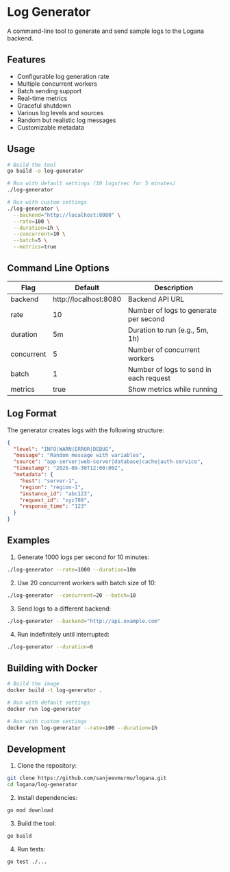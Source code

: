 # Log Generator

A command-line tool to generate and send sample logs to the Logana backend.

## Features

- Configurable log generation rate
- Multiple concurrent workers
- Batch sending support
- Real-time metrics
- Graceful shutdown
- Various log levels and sources
- Random but realistic log messages
- Customizable metadata

## Usage

```bash
# Build the tool
go build -o log-generator

# Run with default settings (10 logs/sec for 5 minutes)
./log-generator

# Run with custom settings
./log-generator \
  --backend="http://localhost:8080" \
  --rate=100 \
  --duration=1h \
  --concurrent=10 \
  --batch=5 \
  --metrics=true
```

## Command Line Options

| Flag        | Default               | Description                               |
|-------------|----------------------|-------------------------------------------|
| backend     | http://localhost:8080 | Backend API URL                           |
| rate        | 10                   | Number of logs to generate per second     |
| duration    | 5m                   | Duration to run (e.g., 5m, 1h)           |
| concurrent  | 5                    | Number of concurrent workers              |
| batch       | 1                    | Number of logs to send in each request    |
| metrics     | true                 | Show metrics while running                |

## Log Format

The generator creates logs with the following structure:

```json
{
  "level": "INFO|WARN|ERROR|DEBUG",
  "message": "Random message with variables",
  "source": "app-server|web-server|database|cache|auth-service",
  "timestamp": "2025-09-30T12:00:00Z",
  "metadata": {
    "host": "server-1",
    "region": "region-1",
    "instance_id": "abc123",
    "request_id": "xyz789",
    "response_time": "123"
  }
}
```

## Examples

1. Generate 1000 logs per second for 10 minutes:
```bash
./log-generator --rate=1000 --duration=10m
```

2. Use 20 concurrent workers with batch size of 10:
```bash
./log-generator --concurrent=20 --batch=10
```

3. Send logs to a different backend:
```bash
./log-generator --backend="http://api.example.com"
```

4. Run indefinitely until interrupted:
```bash
./log-generator --duration=0
```

## Building with Docker

```bash
# Build the image
docker build -t log-generator .

# Run with default settings
docker run log-generator

# Run with custom settings
docker run log-generator --rate=100 --duration=1h
```

## Development

1. Clone the repository:
```bash
git clone https://github.com/sanjeevmurmu/logana.git
cd logana/log-generator
```

2. Install dependencies:
```bash
go mod download
```

3. Build the tool:
```bash
go build
```

4. Run tests:
```bash
go test ./...
``` 